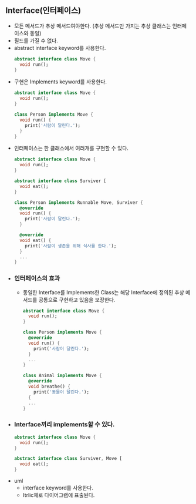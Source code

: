 ## Interface(인터페이스)
  - 모든 메서드가 추상 메서드여야한다. (추상 메서드만 가지는 추상 클래스는 인터페이스와 동일)
  - 필드를 가질 수 없다.
  - abstract interface keyword를 사용한다.
    ```dart
    abstract interface class Move {
      void run();
    }
    ```
  - 구현은 Implements keyword를 사용한다.
    ```dart
    abstract interface class Move {
      void run();
    }
    
    class Person implements Move {
      void run() {
        print('사람이 달린다.');
      }
    }
    ```
  - 인터페이스는 한 클래스에서 여러개를 구현할 수 있다.
    ```dart
    abstract interface class Move {
      void run();
    }

    abstract interface class Surviver [
      void eat();
    }

    class Person implements Runnable Move, Surviver {
      @override
      void run() {
        print('사람이 달린다.');
      }

      @override
      void eat() {
        print('사람이 생존을 위해 식사를 한다.');
      }
      ...
    }
    ```
  - ### 인터페이스의 효과
    - 동일한 Interface를 Implements한 Class는 해당 Interface에 정의된 추상 메서드를 공통으로 구현하고 있음을 보장한다.
      ```dart
      abstract interface class Move {
        void run();
      }

      class Person implements Move {
        @override
        void run() {
          print('사람이 달린다.');
        }
        ...
      }
      
      class Animal implements Move {
        @override
        void breathe() {
          print('동물이 달린다.');
        {
        ...
      }
      ```
  - ### Interface끼리 implements할 수 있다.
    ```dart
    abstract interface class Move {
      void run();
    }

    abstract interface class Surviver, Move [
      void eat();
    }
    ```
  - uml
    - interface keyword를 사용한다.
    - Itrlic체로 다이어그램에 표출된다.
      
